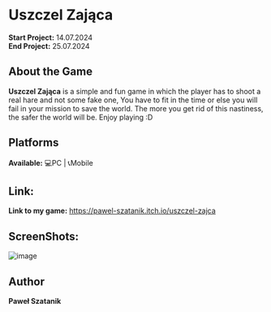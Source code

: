# Uszczel Zająca
**Start Project:** 14.07.2024  
**End Project:** 25.07.2024  

## About the Game
**Uszczel Zająca** is a simple and fun game in which the player has to shoot a real hare and not some fake one, You have to fit in the time or else you will fail in your mission to save the world. The more you get rid of this nastiness, the safer the world will be. Enjoy playing :D

## Platforms
**Available:** 💻PC | 📞Mobile

## Link:
**Link to my game:** https://pawel-szatanik.itch.io/uszczel-zajca

## ScreenShots:
![image](https://github.com/user-attachments/assets/05aaf569-016e-4141-8fa6-d6e9b765b744)

## Author
**Paweł Szatanik**
